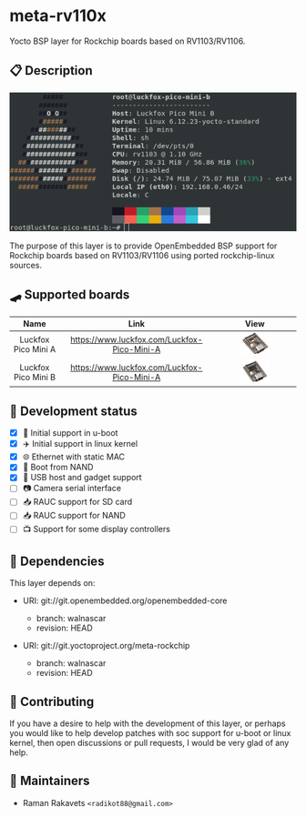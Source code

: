 # meta-rv110x

Yocto BSP layer for Rockchip boards based on RV1103/RV1106.

## 📋 Description

![plot](files/img/fastfetch.png)

The purpose of this layer is to provide OpenEmbedded BSP support for
Rockchip boards based on RV1103/RV1106 using ported rockchip-linux sources.

## 🛹 Supported boards
| Name                | Link                                          | View     |
:--------------------:|:---------------------------------------------:|:-----------:
| Luckfox Pico Mini A | <https://www.luckfox.com/Luckfox-Pico-Mini-A> | <img src="files/img/luckfox_pico_mini_a.png" width="40%">|
| Luckfox Pico Mini B | <https://www.luckfox.com/Luckfox-Pico-Mini-A> | <img src="files/img/luckfox_pico_mini_b.png" width="40%">|

## 🔧 Development status
- [x] 🚀 Initial support in u-boot
- [x] ✈️ Initial support in linux kernel
- [x] 🌐 Ethernet with static MAC
- [x] 📼 Boot from NAND
- [x] 🔌 USB host and gadget support
- [ ] 📷 Camera serial interface
- [ ] 📥 RAUC support for SD card
- [ ] 📥 RAUC support for NAND
- [ ] 📺 Support for some display controllers

## 🔗 Dependencies

This layer depends on:

* URI: git://git.openembedded.org/openembedded-core
  * branch: walnascar
  * revision: HEAD

* URI: git://git.yoctoproject.org/meta-rockchip
  * branch: walnascar
  * revision: HEAD

## 🙏 Contributing

If you have a desire to help with the development of this layer, or perhaps you would like to help develop patches with soc support for u-boot or linux kernel, then open discussions or pull requests, I would be very glad of any help.

## 🦾 Maintainers

* Raman Rakavets `<radikot88@gmail.com>`